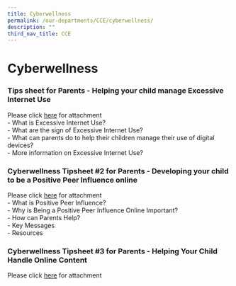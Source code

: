 ```yaml
---
title: Cyberwellness
permalink: /our-departments/CCE/cyberwellness/
description: ""
third_nav_title: CCE
---
```

# Cyberwellness

### Tips sheet for Parents - Helping your child manage Excessive Internet Use


Please click [here](https://fernvalepri.moe.edu.sg/qql/slot/u480/cyberwellness/Tipsheet%20for%20Parents_2.pdf) for attachment  
\- What is Excessive Internet Use?  
\- What are the sign of Excessive Internet Use?  
\- What can parents do to help their children manage their use of digital devices?  
\- More information on Excessive Internet Use?  
  
  

### Cyberwellness Tipsheet #2 for Parents - Developing your child to be a Positive Peer Influence online

Please click [here](https://fernvalepri.moe.edu.sg/qql/slot/u480/cyberwellness/Tipsheet%20for%20Parents_2.pdf) for attachment  
\- What is Positive Peer Influence?  
\- Why is Being a Positive Peer Influence Online Important?  
\- How can Parents Help?  
\- Key Messages  
\- Resources  

### Cyberwellness Tipsheet #3 for Parents - Helping Your Child Handle Online Content

Please click [here](https://fernvalepri.moe.edu.sg/qql/slot/u814/Tipsheet%20for%20Parents_3.pdf) for attachment